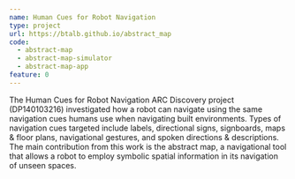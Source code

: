 ```yaml
---
name: Human Cues for Robot Navigation
type: project
url: https://btalb.github.io/abstract_map
code:
  - abstract-map
  - abstract-map-simulator
  - abstract-map-app
feature: 0
---
```


The Human Cues for Robot Navigation ARC Discovery project (DP140103216) investigated how a robot can navigate using the same navigation cues humans use when navigating built environments. Types of navigation cues targeted include labels, directional signs, signboards, maps & floor plans, navigational gestures, and spoken directions & descriptions. The main contribution from this work is the abstract map, a navigational tool that allows a robot to employ symbolic spatial information in its navigation of unseen spaces.
